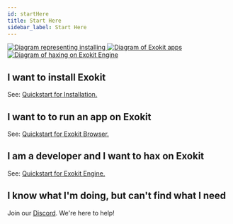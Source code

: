 ```yaml
---
id: startHere 
title: Start Here 
sidebar_label: Start Here 
---
```


 <a href="/docs/Install.html">
   <img src="https://cdn.rawgit.com/webmixedreality/webmr-docs/media-upload/website/static/media/exokitmediacopy/Install2.jpg" alt="Diagram representing installing"/>
 </a>
 <a href="/docs/browserReality.html">
   <img src="https://cdn.rawgit.com/webmixedreality/webmr-docs/media-upload/website/static/media/exokitmediacopy/usingexokitbrowser.jpg" alt="Diagram of Exokit apps"/>
 </a>
 <a href="/docs/workExokitEngine.html">
   <img src="https://cdn.rawgit.com/webmixedreality/webmr-docs/media-upload/website/static/media/exokitmediacopy/HaxingExokit.jpg" alt="Diagram of haxing on Exokit Engine"/>
 </a>

## I want to install Exokit

See: [Quickstart for Installation.](installation.md)

## I want to to run an app on Exokit

See: [Quickstart for Exokit Browser.](contentIdea2.md) 

## I am a developer and I want to hax on Exokit

See: [Quickstart for Exokit Engine.](startExokitEngine.md) 

## I know what I'm doing, but can't find what I need

Join our [Discord](https://discordapp.com/invite/Apk6cZN). We're here to help!



